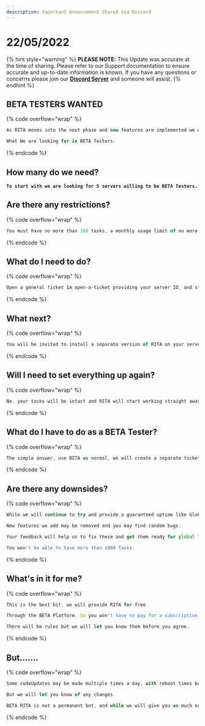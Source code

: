 ```yaml
---
description: Important Annoucement Shared Via Discord
---
```


# 22/05/2022

{% hint style="warning" %}
**PLEASE NOTE:** This Update was accurate at the time of sharing. Please refer to our Support documentation to ensure accurate and up-to-date information is known, If you have any questions or concerns please join our [**Discord Server**](https://discord.gg/ritabot) and someone will assist.
{% endhint %}

## **BETA TESTERS WANTED**&#x20;

{% code overflow="wrap" %}
```javascript
As RITA moves into the next phase and new features are implemented we want to be able to test RITA without impacting the wider user base with potential bugs resulting in downtime. This is where you, our users, can help. 

What We are looking for in BETA Testers: 
```
{% endcode %}

## **How many do we need?**&#x20;

<pre class="language-javascript" data-overflow="wrap"><code class="lang-javascript"><strong>To start with we are looking for 5 servers willing to be BETA Testers. 
</strong></code></pre>

## **Are there any restrictions?**&#x20;

{% code overflow="wrap" %}
```javascript
You must have no more than 100 tasks, a monthly usage limit of no more than 500k characters and more than 20 users. For simplicity of communication, you must be proficient in communicating in English. 
```
{% endcode %}

## **What do I need to do?**&#x20;

{% code overflow="wrap" %}
```javascript
Open a general ticket in open-a-ticket providing your server ID, and stating you want to be a BETA Tester. One of the admin team will evaluate your server to ensure it meets our requirements. 
```
{% endcode %}

## **What next?**&#x20;

{% code overflow="wrap" %}
```javascript
You will be invited to install a separate version of RITA on your server. This version is invite-only and will only work on the servers we approve.
```
{% endcode %}

## **Will I need to set everything up again?**&#x20;

{% code overflow="wrap" %}
```javascript
No, your tasks will be intact and RITA will start working straight away. 
```
{% endcode %}

## **What do I have to do as a BETA Tester?**&#x20;

{% code overflow="wrap" %}
```javascript
The simple answer, use BITA as normal, we will create a separate ticket where you will report any issue you find. 
```
{% endcode %}

## **Are there any downsides?**&#x20;

{% code overflow="wrap" %}
```javascript
While we will continue to try and provide a guaranteed uptime like Global RITA there may be a time when BETA RITA stops working. 

New features we add may be removed and you may find random bugs. 

Your feedback will help us to fix these and get them ready for global launch. 

You won't be able to have more than 1000 Tasks. 
```
{% endcode %}

## **What's in it for me?**&#x20;

{% code overflow="wrap" %}
```javascript
This is the best bit, we will provide RITA for free. 

Through the BETA Platform. So you won't have to pay for a subscription. 

There will be rules but we will let you know them before you agree. 
```
{% endcode %}

## **But.......**&#x20;

{% code overflow="wrap" %}
```javascript
Some codeUpdates may be made multiple times a day, with reboot times being an average of 5 mins. We can't always guarantee notification of reboots. 

But we will let you know of any changes. 

BETA RITA is not a permanent bot, and while we will give you as much notice as we can it may be deactivated at any time.
```
{% endcode %}

